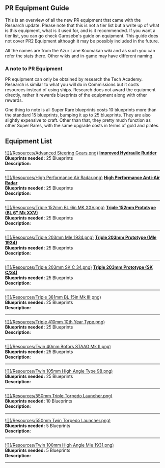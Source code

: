 ## PR Equipment Guide
This is an overview of all the new PR equipment that came with the Research update. Please note that this is not a tier list but a write up of what is this equipment, what is it used for, and is it recommended. If you want a tier list, you can go check Gurosebe's guide on equipment. This guide does not cover PR2 Equipment although it may be possibly included in the future.

All the names are from the Azur Lane Koumakan wiki and as such you can refer the stats there. Other wikis and in-game may have different naming.

### A note to PR Equipment
PR equipment can only be obtained by research the Tech Academy. Research is similar to what you will do in Commissions but it costs resources instead of using ships. Research does not award the equipment directly, rather it rewards blueprints of the equipment along with other rewards.

One thing to note is all Super Rare blueprints costs 10 blueprints more than the standard 15 blueprints, bumping it up to 25 blueprints. They are also slightly expensive to craft. Other than that, they pretty much function as other Super Rares, with the same upgrade costs in terms of gold and plates.

## Equipment List
[![](/Resources/Advanced Steering Gears.png)](https://azurlane.koumakan.jp/Improved_Hydraulic_Rudder)
__[Improved Hydraulic Rudder](https://azurlane.koumakan.jp/Improved_Hydraulic_Rudder)__<br/>
__Blueprints needed:__ 25 Blueprints<br/>
__Description:__

---

[![](/Resources/High Performance Air Radar.png)](https://azurlane.koumakan.jp/High_Performance_Anti-air_Radar)
__[High Performance Anti-Air Radar](https://azurlane.koumakan.jp/High_Performance_Anti-Air_Radar)__<br/>
__Blueprints needed:__ 25 Blueprints<br/>
__Description:__

---

[![](/Resources/Triple 152mm BL 6in MK XXV.png)](https://azurlane.koumakan.jp/Triple_152mm_Prototype_%28BL_6%22_Mk_XXV%29)
__[Triple 152mm Prototype (BL 6" Mk XXV)](https://azurlane.koumakan.jp/Triple_152mm_Prototype_%28BL_6%22_Mk_XXV%29)__<br/>
__Blueprints needed:__ 25 Blueprints<br/>
__Description:__

---

[![](/Resources/Triple 203mm Mle 1934.png)](https://azurlane.koumakan.jp/Triple_203mm_Prototype_%28Mle_1934%29)
__[Triple 203mm Prototype (Mle 1934)](https://azurlane.koumakan.jp/Triple_203mm_Prototype_%28Mle_1934%29)__<br/>
__Blueprints needed:__ 25 Blueprints<br/>
__Description:__

---

[![](/Resources/Triple 203mm SK C 34.png)](https://azurlane.koumakan.jp/Triple_203mm_Prototype_%28SK_C/34%29)
__[Triple 203mm Prototype (SK C/34)](https://azurlane.koumakan.jp/Triple_203mm_Prototype_%28SK_C/34%29)__<br/>
__Blueprints needed:__ 25 Blueprints<br/>
__Description:__

---

[![](/Resources/Triple 381mm BL 15in Mk III.png)]()
__[]()__<br/>
__Blueprints needed:__ 25 Blueprints<br/>
__Description:__

---

[![](/Resources/Triple 410mm 10th Year Type.png)]()
__[]()__<br/>
__Blueprints needed:__ 25 Blueprints<br/>
__Description:__

---

[![](/Resources/Twin 40mm Bofors STAAG Mk II.png)]()
__[]()__<br/>
__Blueprints needed:__ 25 Blueprints<br/>
__Description:__

---

[![](/Resources/Twin 105mm High Angle Type 98.png)]()
__[]()__<br/>
__Blueprints needed:__ 25 Blueprints<br/>
__Description:__

---

[![](/Resources/550mm Triple Torpedo Launcher.png)]()
__[]()__<br/>
__Blueprints needed:__ 10 Blueprints<br/>
__Description:__

---

[![](/Resources/550mm Twin Torpedo Launcher.png)]()
__[]()__<br/>
__Blueprints needed:__ 5 Blueprints<br/>
__Description:__

---

[![](/Resources/Twin 100mm High Angle Mle 1931.png)]()
__[]()__<br/>
__Blueprints needed:__ 5 Blueprints<br/>
__Description:__

---
